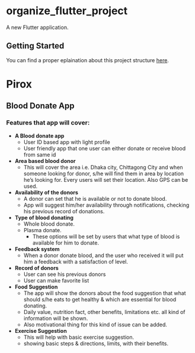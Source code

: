 # organize_flutter_project

A new Flutter application.

## Getting Started

You can find a proper eplaination about this project structure [here](https://dev.to/rafatmeraz/how-to-organize-a-flutter-project-2cpf).

# Pirox
## Blood Donate App

### Features that app will cover:
- **A Blood donate app**
  - User ID based app with light profile
  - User friendly app that one user can either donate or receive blood from same id
- **Area based blood donor**
  - This will cover the area i.e. Dhaka city, Chittagong City and when someone looking for donor, s/he will find them in area by location he’s looking for. Every users will set their location. Also GPS can be used.
-	**Availability of the donors**
    - A donor can set that he is available or not to donate blood.
    - App will suggest him/her availability through notifications, checking his previous record of donations.
-	**Type of blood donating**
    - Whole blood donate.
    - Plasma donate.
      - These options will be set by users that what type of blood is available for him to donate.
-	**Feedback system**
    -	When a donor donate blood, and the user who received it will put him a feedback with a satisfaction of level. 
-	**Record of donors**
    -	User can see his previous donors
    - User can make favorite list
-	**Food Suggestion**
    -	The app will show the donors about the food suggestion that what should s/he eats to get healthy & which are essential for blood donating.
    - Daily value, nutrition fact, other benefits, limitations etc. all kind of information will be shown.
    - Also motivational thing for this kind of issue can be added.
-	**Exercise Suggestion**
    -	This will help with basic exercise suggestion.
    - showing basic steps & directions, limits, with their benefits.
